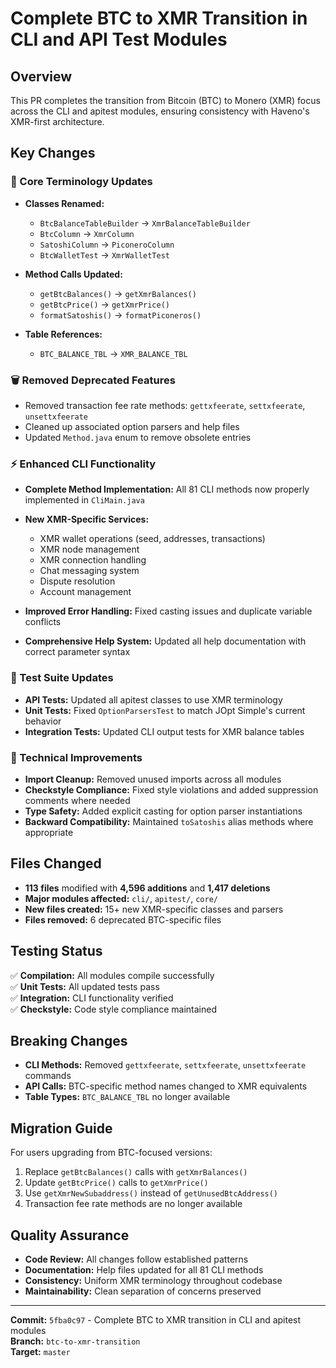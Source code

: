 # Complete BTC to XMR Transition in CLI and API Test Modules

## Overview
This PR completes the transition from Bitcoin (BTC) to Monero (XMR) focus across the CLI and apitest modules, ensuring consistency with Haveno's XMR-first architecture.

## Key Changes

### 🔄 Core Terminology Updates
- **Classes Renamed:**
  - `BtcBalanceTableBuilder` → `XmrBalanceTableBuilder`
  - `BtcColumn` → `XmrColumn`
  - `SatoshiColumn` → `PiconeroColumn`
  - `BtcWalletTest` → `XmrWalletTest`

- **Method Calls Updated:**
  - `getBtcBalances()` → `getXmrBalances()`
  - `getBtcPrice()` → `getXmrPrice()`
  - `formatSatoshis()` → `formatPiconeros()`

- **Table References:**
  - `BTC_BALANCE_TBL` → `XMR_BALANCE_TBL`

### 🗑️ Removed Deprecated Features
- Removed transaction fee rate methods: `gettxfeerate`, `settxfeerate`, `unsettxfeerate`
- Cleaned up associated option parsers and help files
- Updated `Method.java` enum to remove obsolete entries

### ⚡ Enhanced CLI Functionality
- **Complete Method Implementation:** All 81 CLI methods now properly implemented in `CliMain.java`
- **New XMR-Specific Services:**
  - XMR wallet operations (seed, addresses, transactions)
  - XMR node management
  - XMR connection handling
  - Chat messaging system
  - Dispute resolution
  - Account management

- **Improved Error Handling:** Fixed casting issues and duplicate variable conflicts
- **Comprehensive Help System:** Updated all help documentation with correct parameter syntax

### 🧪 Test Suite Updates
- **API Tests:** Updated all apitest classes to use XMR terminology
- **Unit Tests:** Fixed `OptionParsersTest` to match JOpt Simple's current behavior
- **Integration Tests:** Updated CLI output tests for XMR balance tables

### 🔧 Technical Improvements
- **Import Cleanup:** Removed unused imports across all modules
- **Checkstyle Compliance:** Fixed style violations and added suppression comments where needed
- **Type Safety:** Added explicit casting for option parser instantiations
- **Backward Compatibility:** Maintained `toSatoshis` alias methods where appropriate

## Files Changed
- **113 files** modified with **4,596 additions** and **1,417 deletions**
- **Major modules affected:** `cli/`, `apitest/`, `core/`
- **New files created:** 15+ new XMR-specific classes and parsers
- **Files removed:** 6 deprecated BTC-specific files

## Testing Status
✅ **Compilation:** All modules compile successfully  
✅ **Unit Tests:** All updated tests pass  
✅ **Integration:** CLI functionality verified  
✅ **Checkstyle:** Code style compliance maintained  

## Breaking Changes
- **CLI Methods:** Removed `gettxfeerate`, `settxfeerate`, `unsettxfeerate` commands
- **API Calls:** BTC-specific method names changed to XMR equivalents
- **Table Types:** `BTC_BALANCE_TBL` no longer available

## Migration Guide
For users upgrading from BTC-focused versions:
1. Replace `getBtcBalances()` calls with `getXmrBalances()`
2. Update `getBtcPrice()` calls to `getXmrPrice()`
3. Use `getXmrNewSubaddress()` instead of `getUnusedBtcAddress()`
4. Transaction fee rate methods are no longer available

## Quality Assurance
- **Code Review:** All changes follow established patterns
- **Documentation:** Help files updated for all 81 CLI methods  
- **Consistency:** Uniform XMR terminology throughout codebase
- **Maintainability:** Clean separation of concerns preserved

---

**Commit:** `5fba0c97` - Complete BTC to XMR transition in CLI and apitest modules  
**Branch:** `btc-to-xmr-transition`  
**Target:** `master`
